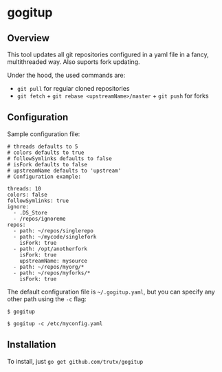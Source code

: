 # gogitup

## Overview

This tool updates all git repositories configured in a yaml file in a fancy, multithreaded way. Also suports fork updating.

Under the hood, the used commands are:

* `git pull` for regular cloned repositories
* `git fetch` + `git rebase <upstreamName>/master` + `git push` for forks

## Configuration

Sample configuration file:

```
# threads defaults to 5
# colors defaults to true
# followSymlinks defaults to false
# isFork defaults to false
# upstreamName defaults to 'upstream'
# Configuration example:

threads: 10
colors: false
followSymlinks: true
ignore:
  - .DS_Store
  - /repos/ignoreme
repos:
  - path: ~/repos/singlerepo
  - path: ~/mycode/singlefork
    isFork: true
  - path: /opt/anotherfork
    isFork: true
    upstreamName: mysource
  - path: ~/repos/myorg/*
  - path: ~/repos/myforks/*
    isFork: true
```

The default configuration file is `~/.gogitup.yaml`, but you can specify any other path using the `-c` flag:

`$ gogitup`

`$ gogitup -c /etc/myconfig.yaml`

## Installation

To install, just `go get github.com/trutx/gogitup`
